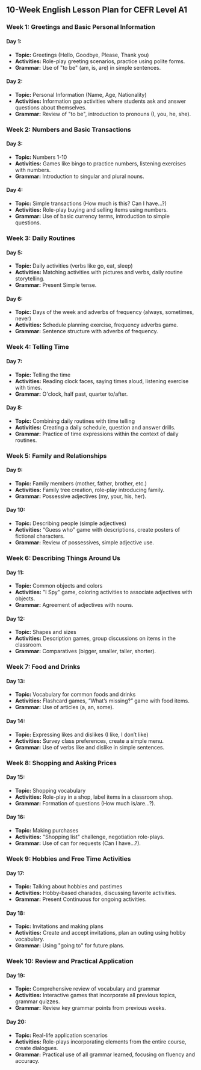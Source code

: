 ## 10-Week English Lesson Plan for CEFR Level A1

### Week 1: Greetings and Basic Personal Information
#### Day 1:
- **Topic:** Greetings (Hello, Goodbye, Please, Thank you)
- **Activities:** Role-play greeting scenarios, practice using polite forms.
- **Grammar:** Use of "to be" (am, is, are) in simple sentences.

#### Day 2:
- **Topic:** Personal Information (Name, Age, Nationality)
- **Activities:** Information gap activities where students ask and answer questions about themselves.
- **Grammar:** Review of "to be", introduction to pronouns (I, you, he, she).

### Week 2: Numbers and Basic Transactions
#### Day 3:
- **Topic:** Numbers 1-10
- **Activities:** Games like bingo to practice numbers, listening exercises with numbers.
- **Grammar:** Introduction to singular and plural nouns.

#### Day 4:
- **Topic:** Simple transactions (How much is this? Can I have…?)
- **Activities:** Role-play buying and selling items using numbers.
- **Grammar:** Use of basic currency terms, introduction to simple questions.

### Week 3: Daily Routines
#### Day 5:
- **Topic:** Daily activities (verbs like go, eat, sleep)
- **Activities:** Matching activities with pictures and verbs, daily routine storytelling.
- **Grammar:** Present Simple tense.

#### Day 6:
- **Topic:** Days of the week and adverbs of frequency (always, sometimes, never)
- **Activities:** Schedule planning exercise, frequency adverbs game.
- **Grammar:** Sentence structure with adverbs of frequency.

### Week 4: Telling Time
#### Day 7:
- **Topic:** Telling the time
- **Activities:** Reading clock faces, saying times aloud, listening exercise with times.
- **Grammar:** O'clock, half past, quarter to/after.

#### Day 8:
- **Topic:** Combining daily routines with time telling
- **Activities:** Creating a daily schedule, question and answer drills.
- **Grammar:** Practice of time expressions within the context of daily routines.

### Week 5: Family and Relationships
#### Day 9:
- **Topic:** Family members (mother, father, brother, etc.)
- **Activities:** Family tree creation, role-play introducing family.
- **Grammar:** Possessive adjectives (my, your, his, her).

#### Day 10:
- **Topic:** Describing people (simple adjectives)
- **Activities:** “Guess who” game with descriptions, create posters of fictional characters.
- **Grammar:** Review of possessives, simple adjective use.

### Week 6: Describing Things Around Us
#### Day 11:
- **Topic:** Common objects and colors
- **Activities:** "I Spy" game, coloring activities to associate adjectives with objects.
- **Grammar:** Agreement of adjectives with nouns.

#### Day 12:
- **Topic:** Shapes and sizes
- **Activities:** Description games, group discussions on items in the classroom.
- **Grammar:** Comparatives (bigger, smaller, taller, shorter).

### Week 7: Food and Drinks
#### Day 13:
- **Topic:** Vocabulary for common foods and drinks
- **Activities:** Flashcard games, “What’s missing?” game with food items.
- **Grammar:** Use of articles (a, an, some).

#### Day 14:
- **Topic:** Expressing likes and dislikes (I like, I don’t like)
- **Activities:** Survey class preferences, create a simple menu.
- **Grammar:** Use of verbs like and dislike in simple sentences.

### Week 8: Shopping and Asking Prices
#### Day 15:
- **Topic:** Shopping vocabulary
- **Activities:** Role-play in a shop, label items in a classroom shop.
- **Grammar:** Formation of questions (How much is/are…?).

#### Day 16:
- **Topic:** Making purchases
- **Activities:** "Shopping list" challenge, negotiation role-plays.
- **Grammar:** Use of can for requests (Can I have…?).

### Week 9: Hobbies and Free Time Activities
#### Day 17:
- **Topic:** Talking about hobbies and pastimes
- **Activities:** Hobby-based charades, discussing favorite activities.
- **Grammar:** Present Continuous for ongoing activities.

#### Day 18:
- **Topic:** Invitations and making plans
- **Activities:** Create and accept invitations, plan an outing using hobby vocabulary.
- **Grammar:** Using "going to" for future plans.

### Week 10: Review and Practical Application
#### Day 19:
- **Topic:** Comprehensive review of vocabulary and grammar
- **Activities:** Interactive games that incorporate all previous topics, grammar quizzes.
- **Grammar:** Review key grammar points from previous weeks.

#### Day 20:
- **Topic:** Real-life application scenarios
- **Activities:** Role-plays incorporating elements from the entire course, create dialogues.
- **Grammar:** Practical use of all grammar learned, focusing on fluency and accuracy.
